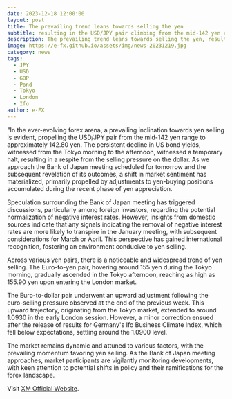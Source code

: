 ```yaml
---
date: 2023-12-18 12:00:00
layout: post
title: The prevailing trend leans towards selling the yen
subtitle: resulting in the USD/JPY pair climbing from the mid-142 yen range to around 142.80 yen.
description: The prevailing trend leans towards selling the yen, resulting in the USD/JPY pair climbing from the mid-142 yen range to around 142.80 yen.
image: https://e-fx.github.io/assets/img/news-20231219.jpg
category: news
tags:
  - JPY
  - USD
  - GBP
  - Pond
  - Tokyo
  - London
  - Ifo
author: e-FX
---
```


"In the ever-evolving forex arena, a prevailing inclination towards yen selling is evident, propelling the USD/JPY pair from the mid-142 yen range to approximately 142.80 yen. The persistent decline in US bond yields, witnessed from the Tokyo morning to the afternoon, witnessed a temporary halt, resulting in a respite from the selling pressure on the dollar. As we approach the Bank of Japan meeting scheduled for tomorrow and the subsequent revelation of its outcomes, a shift in market sentiment has materialized, primarily propelled by adjustments to yen-buying positions accumulated during the recent phase of yen appreciation.

Speculation surrounding the Bank of Japan meeting has triggered discussions, particularly among foreign investors, regarding the potential normalization of negative interest rates. However, insights from domestic sources indicate that any signals indicating the removal of negative interest rates are more likely to transpire in the January meeting, with subsequent considerations for March or April. This perspective has gained international recognition, fostering an environment conducive to yen selling.

Across various yen pairs, there is a noticeable and widespread trend of yen selling. The Euro-to-yen pair, hovering around 155 yen during the Tokyo morning, gradually ascended in the Tokyo afternoon, reaching as high as 155.90 yen upon entering the London market.

The Euro-to-dollar pair underwent an upward adjustment following the euro-selling pressure observed at the end of the previous week. This upward trajectory, originating from the Tokyo market, extended to around 1.0930 in the early London session. However, a minor correction ensued after the release of results for Germany's Ifo Business Climate Index, which fell below expectations, settling around the 1.0900 level.

The market remains dynamic and attuned to various factors, with the prevailing momentum favoring yen selling. As the Bank of Japan meeting approaches, market participants are vigilantly monitoring developments, with keen attention to potential shifts in policy and their ramifications for the forex landscape.

Visit [XM Official Website](https://clicks.pipaffiliates.com/c?c=550036&l=en&p=0).